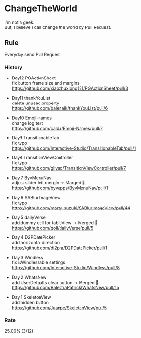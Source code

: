 # ChangeTheWorld
i'm not a geek.  
But, I believe I can change the world by Pull Request.

## Rule
Everyday send Pull Request.

### History
* Day12 PGActionSheet  
fix button frame size and margins  
https://github.com/xiaozhuxiong121/PGActionSheet/pull/3

* Day11 thankYouList  
delete unused property  
https://github.com/balenaik/thankYouList/pull/6

* Day10 Emoji-names  
change log text  
https://github.com/calda/Emoji-Names/pull/2

* Day9 TransitionableTab  
fix typo  
https://github.com/Interactive-Studio/TransitionableTab/pull/1

* Day8 TransitionViewController  
fix typo  
https://github.com/gliyao/TransitionViewController/pull/7

* Day 7 ByvMenuNav  
adjust slider left mergin -> Marged 🎉  
https://github.com/byvapps/ByvMenuNav/pull/1

* Day 6 SABlurImageView  
fix typo  
https://github.com/marty-suzuki/SABlurImageView/pull/44

* Day 5 dailyVerse  
add dummy cell for tableView -> Merged 🎉  
https://github.com/qoli/dailyVerse/pull/5

* Day 4 D2PDatePicker  
add horizontal direction  
https://github.com/di2pra/D2PDatePicker/pull/1

* Day 3 Windless  
fix isWindlessable settings  
https://github.com/Interactive-Studio/Windless/pull/8

* Day 2 WhatsNew  
add UserDefaults clear button -> Merged 🎉  
https://github.com/BalestraPatrick/WhatsNew/pull/15

* Day 1 SkeletonView  
add hidden button  
https://github.com/Juanpe/SkeletonView/pull/5

### Rate
25.00% (3/12)
